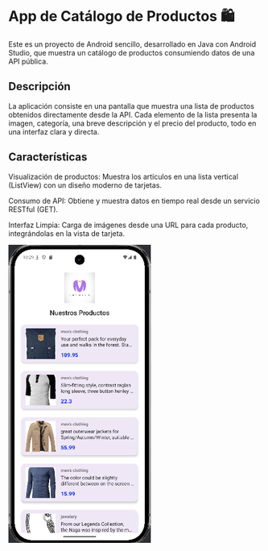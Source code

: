 

# App de Catálogo de Productos 🛍️
Este es un proyecto de Android sencillo, desarrollado en Java con Android Studio, que muestra un catálogo de productos consumiendo datos de una API pública.

## Descripción
La aplicación consiste en una  pantalla que muestra una lista de productos obtenidos directamente desde la API. Cada elemento de la lista presenta la imagen, categoría, una breve descripción y el precio del producto, todo en una interfaz clara y directa.

## Características
Visualización de productos: Muestra los artículos en una lista vertical (ListView) con un diseño moderno de tarjetas.

Consumo de API: Obtiene y muestra datos en tiempo real desde un servicio RESTful (GET).

Interfaz Limpia: Carga de imágenes desde una URL para cada producto, integrándolas en la vista de tarjeta.

![Texto alternativo para la imagen](imag.png)
